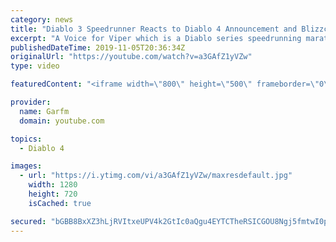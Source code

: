 ```yaml
---
category: news
title: "Diablo 3 Speedrunner Reacts to Diablo 4 Announcement and Blizzcon 2019"
excerpt: "A Voice for Viper which is a Diablo series speedrunning marathon in memory of the Diablo 3 speedrunner Viper will be starting Friday November 8th, 2019 at ..."
publishedDateTime: 2019-11-05T20:36:34Z
originalUrl: "https://youtube.com/watch?v=a3GAfZ1yVZw"
type: video

featuredContent: "<iframe width=\"800\" height=\"500\" frameborder=\"0\" src=\"https://www.youtube.com/embed/a3GAfZ1yVZw\" allow=\"accelerometer; autoplay; encrypted-media; gyroscope; picture-in-picture\" allowfullscreen></iframe>"

provider:
  name: Garfm
  domain: youtube.com

topics:
  - Diablo 4

images:
  - url: "https://i.ytimg.com/vi/a3GAfZ1yVZw/maxresdefault.jpg"
    width: 1280
    height: 720
    isCached: true

secured: "bGBB8BxXZ3hLjRVItxeUPV4k2GtIc0aQgu4EYTCTheRSICGOU8Ngj5fmtwI0prWgGJzUVcVAxH2jvgOdU7xQhjImreBQVkX+cMlPjUUwUTM44O+0TRZllOO4YIgMDmtainn6pFJa0ttaYKbLofXiQq8i+XHTaa8+0zAmlJ0dyka8fvhm/KxdVShw9Wd2wXFIrRzdwjq+/VLdG24D/9msr7O+PjpscwG8gMoBMd79++Pu6wqAvUNoxd7OLuCvfVDiDEetSueRo6mkfNtVzs2U5YV1aZGmSiy/T1hoCC41RlpAbIqNxFz3SyHSCRXeRfW5LCE2O+3HurbK5kyeI7xht6TlmusngYdBGWL0hni8VzddtGVBcP1jHN6wQGw21K3OYcAHVF3C2ftQGJnPt+nInRwrimjGUGbiPA1yQ4lf3JU=;t11e9Jby2d17BWwBH8hRoA=="
---
```


